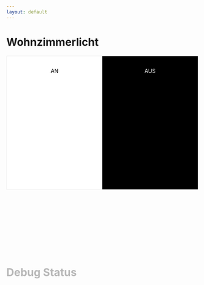 ```yaml
---
layout: default
---
```


<h1>Wohnzimmerlicht</h1>

<div class="button_wrapper">
    <span data-id="switch1" class="button button_on">AN</span>
    <span data-id="switch1" class="button button_off" href="#">AUS</span>
</div>


<div id="status">
    <h1>Debug Status</h1>
    <iframe src="" id="iframe"></iframe>
</div>

<script>
    const buttons = document.querySelectorAll(".button");
    const iframe = document.querySelector("#iframe");

    function getUrl(button_id, state) {
        return "http://kobsnas.local:51828/?accessoryId=" + button_id + "&state=" + state;
    }

    buttons.forEach(function(button) {
        button.addEventListener("click", function(e) {
            const button_id = this.getAttribute("data-id");
            const state = this.classList.contains("button_on");
            iframe.src = getUrl(button_id, state);
            
            e.preventDefault();
            e.stopPropagation();
        })
    });


    // fetch(url + "switch1")
    //    .then(response => {return response.json()})
    //    .then(data => console.log(data));

    //switch1.addEventListener('click', () => {
    //    fetch("http://kobsnas.local:51828/?accessoryId=switch1&state=false")
    //})
</script>

<style>
    .button_wrapper {
        display: grid;
        grid-template-columns: 1fr 1fr;
        grid-template-rows: 350px;
        align-items: stretch;
        
        border: 1px solid #eee;
    }

    .button {
        text-align: center;
        padding: 30px;
        text-decoration: none;
        cursor: pointer;
    }

    .button_on {
        color: black;
        background: white;
    }

    .button_off {
        color: white;
        background: black;
    }

    #iframe {
        display: block;
        border: none;
        outline: none;
    }

    #status {
        opacity: 0.3;
        margin-top: 200px;
    }
</style>